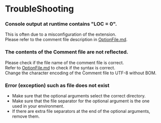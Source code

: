 # TroubleShooting

### Console output at runtime contains "LOC = 0".
  This is often due to a misconfiguration of the extension.  
  Please refer to the comment file description in [OptionFile.md](Usage/Option.md).
  
### The contents of the Comment file are not reflected.  
  Please check if the file name of the comment file is correct.  
  Refer to [OptionFile.md](Usage/Option.md) to check if the syntax is correct.  
  Change the character encoding of the Comment file to UTF-8 without BOM.

### Error (exception) such as file does not exist
  - Make sure that the optional arguments select the correct directory.   
  - Make sure that the file separator for the optional argument is the one used in your environment.  
  - If there are extra file separators at the end of the optional arguments, remove them. 